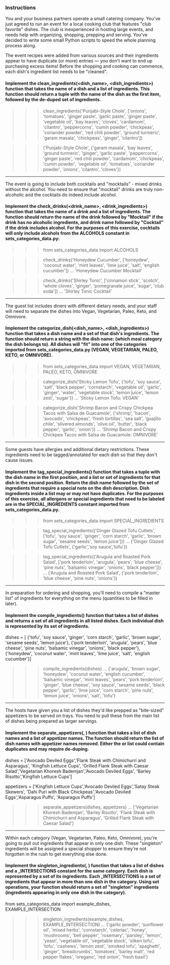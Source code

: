 ### Instructions
You and your business partners operate a small catering company. You've just agreed to run an event for a local cooking club that features "club favorite" dishes. The club is inexperienced in hosting large events, and needs help with organizing, shopping, prepping and serving. You've decided to write some small Python scripts to speed the whole planning process along.

The event recipes were added from various sources and their ingredients appear to have duplicate (or more) entries — you don't want to end up purchasing excess items! Before the shopping and cooking can commence, each dish's ingredient list needs to be "cleaned".

#### Implement the clean_ingredients(<dish_name>, <dish_ingredients>) function that takes the name of a dish and a list of ingredients. This function should return a tuple with the name of the dish as the first item, followed by the de-duped set of ingredients.

>>> clean_ingredients('Punjabi-Style Chole', ['onions', 'tomatoes', 'ginger paste', 'garlic paste', 'ginger paste', 'vegetable oil', 'bay leaves', 'cloves', 'cardamom', 'cilantro', 'peppercorns', 'cumin powder', 'chickpeas', 'coriander powder', 'red chili powder', 'ground turmeric', 'garam masala', 'chickpeas', 'ginger', 'cilantro'])

>>> ('Punjabi-Style Chole', {'garam masala', 'bay leaves', 'ground turmeric', 'ginger', 'garlic paste', 'peppercorns', 'ginger paste', 'red chili powder', 'cardamom', 'chickpeas', 'cumin powder', 'vegetable oil', 'tomatoes', 'coriander powder', 'onions', 'cilantro', 'cloves'})
---

The event is going to include both cocktails and "mocktails" - mixed drinks without the alcohol. You need to ensure that "mocktail" drinks are truly non-alcoholic and the cocktails do indeed include alcohol.

#### Implement the check_drinks(<drink_name>, <drink_ingredients>) function that takes the name of a drink and a list of ingredients. The function should return the name of the drink followed by "Mocktail" if the drink has no alcoholic ingredients, and drink name followed by "Cocktail" if the drink includes alcohol. For the purposes of this exercise, cocktails will only include alcohols from the ALCOHOLS constant in sets_categories_data.py:

>>> from sets_categories_data import ALCOHOLS 

>>> check_drinks('Honeydew Cucumber', ['honeydew', 'coconut water', 'mint leaves', 'lime juice', 'salt', 'english cucumber'])
...
'Honeydew Cucumber Mocktail'

>>> check_drinks('Shirley Tonic', ['cinnamon stick', 'scotch', 'whole cloves', 'ginger', 'pomegranate juice', 'sugar', 'club soda'])
...
'Shirley Tonic Cocktail'
---

The guest list includes diners with different dietary needs, and your staff will need to separate the dishes into Vegan, Vegetarian, Paleo, Keto, and Omnivore.

#### Implement the categorize_dish(<dish_name>, <dish_ingredients>) function that takes a dish name and a set of that dish's ingredients. The function should return a string with the dish name: <CATEGORY> (which meal category the dish belongs to). All dishes will "fit" into one of the categories imported from sets_categories_data.py (VEGAN, VEGETARIAN, PALEO, KETO, or OMNIVORE).

>>> from sets_categories_data import VEGAN, VEGETARIAN, PALEO, KETO, OMNIVORE


>>> categorize_dish('Sticky Lemon Tofu', {'tofu', 'soy sauce', 'salt', 'black pepper', 'cornstarch', 'vegetable oil', 'garlic', 'ginger', 'water', 'vegetable stock', 'lemon juice', 'lemon zest', 'sugar'})
...
'Sticky Lemon Tofu: VEGAN'

>>> categorize_dish('Shrimp Bacon and Crispy Chickpea Tacos with Salsa de Guacamole', {'shrimp', 'bacon', 'avocado', 'chickpeas', 'fresh tortillas', 'sea salt', 'guajillo chile', 'slivered almonds', 'olive oil', 'butter', 'black pepper', 'garlic', 'onion'})
...
'Shrimp Bacon and Crispy Chickpea Tacos with Salsa de Guacamole: OMNIVORE'
---

Some guests have allergies and additional dietary restrictions. These ingredients need to be tagged/annotated for each dish so that they don't cause issues.

#### Implement the tag_special_ingredients(<dish>) function that takes a tuple with the dish name in the first position, and a list or set of ingredients for that dish in the second position. Return the dish name followed by the set of ingredients that require a special note on the dish description. Dish ingredients inside a list may or may not have duplicates. For the purposes of this exercise, all allergens or special ingredients that need to be labeled are in the SPECIAL_INGREDIENTS constant imported from sets_categories_data.py.

>>> from sets_categories_data import SPECIAL_INGREDIENTS

>>> tag_special_ingredients(('Ginger Glazed Tofu Cutlets', ['tofu', 'soy sauce', 'ginger', 'corn starch', 'garlic', 'brown sugar', 'sesame seeds', 'lemon juice']))
...
('Ginger Glazed Tofu Cutlets', {'garlic','soy sauce','tofu'})

>>> tag_special_ingredients(('Arugula and Roasted Pork Salad', ['pork tenderloin', 'arugula', 'pears', 'blue cheese', 'pine nuts', 'balsamic vinegar', 'onions', 'black pepper']))
...
('Arugula and Roasted Pork Salad', {'pork tenderloin', 'blue cheese', 'pine nuts', 'onions'})
---

In preparation for ordering and shopping, you'll need to compile a "master list" of ingredients for everything on the menu (quantities to be filled in later).

#### Implement the compile_ingredients(<dishes>) function that takes a list of dishes and returns a set of all ingredients in all listed dishes. Each individual dish is represented by its set of ingredients.

dishes = [ {'tofu', 'soy sauce', 'ginger', 'corn starch', 'garlic', 'brown sugar', 'sesame seeds', 'lemon juice'},
           {'pork tenderloin', 'arugula', 'pears', 'blue cheese', 'pine nuts',
           'balsamic vinegar', 'onions', 'black pepper'},
           {'honeydew', 'coconut water', 'mint leaves', 'lime juice', 'salt', 'english cucumber'}]

>>> compile_ingredients(dishes)
...
{'arugula', 'brown sugar', 'honeydew', 'coconut water', 'english cucumber', 'balsamic vinegar', 'mint leaves', 'pears', 'pork tenderloin', 'ginger', 'blue cheese', 'soy sauce', 'sesame seeds', 'black pepper', 'garlic', 'lime juice', 'corn starch', 'pine nuts', 'lemon juice', 'onions', 'salt', 'tofu'}
---

The hosts have given you a list of dishes they'd like prepped as "bite-sized" appetizers to be served on trays. You need to pull these from the main list of dishes being prepared as larger servings.

#### Implement the separate_appetizers(<dishes>, <appetizers>) function that takes a list of dish names and a list of appetizer names. The function should return the list of dish names with appetizer names removed. Either the <dishes> or <appetizers> list could contain duplicates and may require de-duping.

dishes =    ['Avocado Deviled Eggs','Flank Steak with Chimichurri and Asparagus', 'Kingfish Lettuce Cups',
             'Grilled Flank Steak with Caesar Salad','Vegetarian Khoresh Bademjan','Avocado Deviled Eggs',
             'Barley Risotto','Kingfish Lettuce Cups']
          
appetizers = ['Kingfish Lettuce Cups','Avocado Deviled Eggs','Satay Steak Skewers',
              'Dahi Puri with Black Chickpeas','Avocado Deviled Eggs','Asparagus Puffs',
              'Asparagus Puffs']
              
>>> separate_appetizers(dishes, appetizers)
...
['Vegetarian Khoresh Bademjan', 'Barley Risotto', 'Flank Steak with Chimichurri and Asparagus', 
 'Grilled Flank Steak with Caesar Salad']

--- 
Within each category (Vegan, Vegetarian, Paleo, Keto, Omnivore), you're going to pull out ingredients that appear in only one dish. These "singleton" ingredients will be assigned a special shopper to ensure they're not forgotten in the rush to get everything else done.

#### Implement the singleton_ingredients(<dishes>, <INTERSECTIONS>) function that takes a list of dishes and a <CATEGORY>_INTERSECTIONS constant for the same category. Each dish is represented by a set of its ingredients. Each <CATEGORY>_INTERSECTIONS is a set of ingredients that appear in more than one dish in the category. Using set operations, your function should return a set of "singleton" ingredients (ingredients appearing in only one dish in the category).

from sets_categories_data import example_dishes, EXAMPLE_INTERSECTION

>>> singleton_ingredients(example_dishes, EXAMPLE_INTERSECTION)
...
{'garlic powder', 'sunflower oil', 'mixed herbs', 'cornstarch', 'celeriac', 'honey', 'mushrooms', 'bell pepper', 'rosemary', 'parsley', 'lemon', 'yeast', 'vegetable oil', 'vegetable stock', 'silken tofu', 'tofu', 'cashews', 'lemon zest', 'smoked tofu', 'spaghetti', 'ginger', 'breadcrumbs', 'tomatoes', 'barley malt', 'red pepper flakes', 'oregano', 'red onion', 'fresh basil'}
